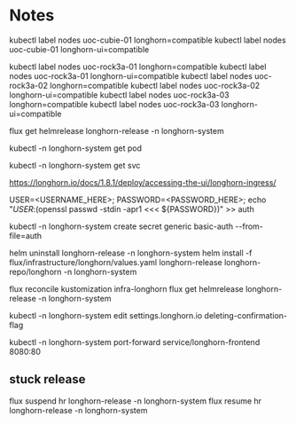 # Notes

kubectl label nodes uoc-cubie-01 longhorn=compatible
kubectl label nodes uoc-cubie-01 longhorn-ui=compatible

kubectl label nodes uoc-rock3a-01 longhorn=compatible
kubectl label nodes uoc-rock3a-01 longhorn-ui=compatible
kubectl label nodes uoc-rock3a-02 longhorn=compatible
kubectl label nodes uoc-rock3a-02 longhorn-ui=compatible
kubectl label nodes uoc-rock3a-03 longhorn=compatible
kubectl label nodes uoc-rock3a-03 longhorn-ui=compatible


flux get helmrelease longhorn-release -n longhorn-system

kubectl -n longhorn-system get pod

kubectl -n longhorn-system get svc

https://longhorn.io/docs/1.8.1/deploy/accessing-the-ui/longhorn-ingress/

USER=<USERNAME_HERE>; PASSWORD=<PASSWORD_HERE>; echo "${USER}:$(openssl passwd -stdin -apr1 <<< ${PASSWORD})" >> auth

kubectl -n longhorn-system create secret generic basic-auth --from-file=auth

helm uninstall longhorn-release -n longhorn-system
helm install -f flux/infrastructure/longhorn/values.yaml longhorn-release longhorn-repo/longhorn -n longhorn-system

flux reconcile kustomization infra-longhorn
flux get helmrelease longhorn-release -n longhorn-system

kubectl -n longhorn-system edit settings.longhorn.io deleting-confirmation-flag

kubectl -n longhorn-system port-forward service/longhorn-frontend 8080:80



## stuck release

flux suspend hr longhorn-release -n longhorn-system
flux resume hr longhorn-release -n longhorn-system